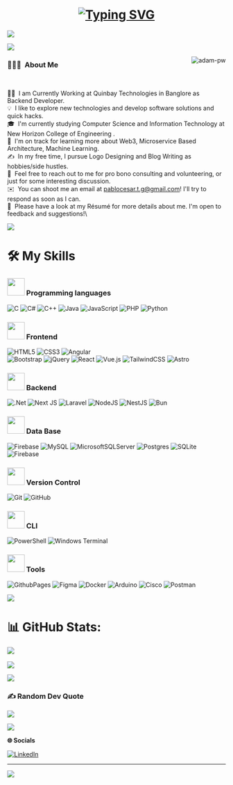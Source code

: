 <h1 align = "center">
<a href="https://git.io/typing-svg"><img src="https://readme-typing-svg.demolab.com?font=Fira+Code&size=75&duration=1400&pause=500&color=FF72FF&background=000000EE&center=true&multiline=true&width=1920&height=384&lines=Hello!;+I'm+Pablo+Torres;Welcome+to+my+GitHub+profile" alt="Typing SVG" /></a>
</h1>

![](https://github.com/halfrost/halfrost/blob/master/icons/header_.png)

<img src="https://user-images.githubusercontent.com/73097560/115834477-dbab4500-a447-11eb-908a-139a6edaec5c.gif">

<p><img align="right" src="https://github.com/Adam-pw/Adam-pw/blob/main/animation_500_kxa883sd.gif" alt="adam-pw" /></p>

### 👨🏻‍💻 &nbsp;About Me

<br/>

👨‍💻  &nbsp;I am Currently Working at Quinbay Technologies in Banglore as Backend Developer.\
💡  &nbsp;I like to explore new technologies and develop software solutions and quick hacks.\
🎓  &nbsp;I'm currently studying Computer Science and Information Technology at New Horizon College of Engineering .\
🌱  &nbsp;I'm on track for learning more about Web3, Microservice Based Architecture, Machine Learning.\
✍️  &nbsp;In my free time, I pursue Logo Designing and Blog Writing as hobbies/side hustles.\
💬  &nbsp;Feel free to reach out to me for pro bono consulting and volunteering, or just for some interesting discussion.\
✉️  &nbsp;You can shoot me an email at pablocesar.t.g@gmail.com! I'll try to respond as soon as I can.\
📄  &nbsp;Please have a look at my Résumé for more details about me. I'm open to feedback and suggestions!\


<img src="https://user-images.githubusercontent.com/73097560/115834477-dbab4500-a447-11eb-908a-139a6edaec5c.gif">

# **🛠️ My Skills**

### <p> <img src = "https://images.squarespace-cdn.com/content/v1/5e434f42b336ca3ec386fc86/1626825960265-7ZQAUZ6AVH7MT9BE5S16/Arrow-Down.gif?raw=true" width = 40px> Programming languages </p>

![C](https://img.shields.io/badge/c-%2300599C.svg?style=for-the-badge&logo=c&logoColor=white)
![C#](https://img.shields.io/badge/c%23-%23239120.svg?style=for-the-badge&logo=csharp&logoColor=white)
![C++](https://img.shields.io/badge/c++-%2300599C.svg?style=for-the-badge&logo=c%2B%2B&logoColor=white)
![Java](https://img.shields.io/badge/java-%23ED8B00.svg?style=for-the-badge&logo=openjdk&logoColor=white)
![JavaScript](https://img.shields.io/badge/javascript-%23323330.svg?style=for-the-badge&logo=javascript&logoColor=%23F7DF1E)
![PHP](https://img.shields.io/badge/php-%23777BB4.svg?style=for-the-badge&logo=php&logoColor=white)
![Python](https://img.shields.io/badge/python-3670A0?style=for-the-badge&logo=python&logoColor=ffdd54)

### <p> <img src = "https://images.squarespace-cdn.com/content/v1/5e434f42b336ca3ec386fc86/1626825960265-7ZQAUZ6AVH7MT9BE5S16/Arrow-Down.gif?raw=true" width = 40px> Frontend </p>

![HTML5](https://img.shields.io/badge/html5-%23E34F26.svg?style=for-the-badge&logo=html5&logoColor=white)
![CSS3](https://img.shields.io/badge/css3-%231572B6.svg?style=for-the-badge&logo=css3&logoColor=white)
![Angular](https://img.shields.io/badge/angular-%23DD0031.svg?style=for-the-badge&logo=angular&logoColor=white)  
![Bootstrap](https://img.shields.io/badge/bootstrap-%238511FA.svg?style=for-the-badge&logo=bootstrap&logoColor=white) 
![jQuery](https://img.shields.io/badge/jquery-%230769AD.svg?style=for-the-badge&logo=jquery&logoColor=white)
![React](https://img.shields.io/badge/react-%2320232a.svg?style=for-the-badge&logo=react&logoColor=%2361DAFB) 
![Vue.js](https://img.shields.io/badge/vue.js-%2335495e.svg?style=for-the-badge&logo=vuedotjs&logoColor=%234FC08D)
![TailwindCSS](https://img.shields.io/badge/tailwindcss-%2338B2AC.svg?style=for-the-badge&logo=tailwind-css&logoColor=white)
![Astro](https://img.shields.io/badge/Astro-FF6C37?style=for-the-badge&logo=astro&logoColor=black)

### <p> <img src = "https://images.squarespace-cdn.com/content/v1/5e434f42b336ca3ec386fc86/1626825960265-7ZQAUZ6AVH7MT9BE5S16/Arrow-Down.gif?raw=true" width = 40px> Backend </p>

![.Net](https://img.shields.io/badge/.NET-5C2D91?style=for-the-badge&logo=.net&logoColor=white)
![Next JS](https://img.shields.io/badge/Next-black?style=for-the-badge&logo=next.js&logoColor=white)
![Laravel](https://img.shields.io/badge/laravel-%23FF2D20.svg?style=for-the-badge&logo=laravel&logoColor=white)
![NodeJS](https://img.shields.io/badge/node.js-6DA55F?style=for-the-badge&logo=node.js&logoColor=white)
![NestJS](https://img.shields.io/badge/nestjs-%23E0234E.svg?style=for-the-badge&logo=nestjs&logoColor=white)
![Bun](https://img.shields.io/badge/Bun-%23000000.svg?style=for-the-badge&logo=bun&logoColor=white)

### <p> <img src = "https://images.squarespace-cdn.com/content/v1/5e434f42b336ca3ec386fc86/1626825960265-7ZQAUZ6AVH7MT9BE5S16/Arrow-Down.gif?raw=true" width = 40px> Data Base </p>

![Firebase](https://img.shields.io/badge/firebase-%23039BE5.svg?style=for-the-badge&logo=firebase)
![MySQL](https://img.shields.io/badge/mysql-%2300000f.svg?style=for-the-badge&logo=mysql&logoColor=white) 
![MicrosoftSQLServer](https://img.shields.io/badge/Microsoft%20SQL%20Server-CC2927?style=for-the-badge&logo=microsoft%20sql%20server&logoColor=white) 
![Postgres](https://img.shields.io/badge/postgres-%23316192.svg?style=for-the-badge&logo=postgresql&logoColor=white) 
![SQLite](https://img.shields.io/badge/sqlite-%2307405e.svg?style=for-the-badge&logo=sqlite&logoColor=white) 
![Firebase](https://img.shields.io/badge/Firebase-039BE5?style=for-the-badge&logo=Firebase&logoColor=white)

### <p> <img src = "https://images.squarespace-cdn.com/content/v1/5e434f42b336ca3ec386fc86/1626825960265-7ZQAUZ6AVH7MT9BE5S16/Arrow-Down.gif?raw=true" width = 40px> Version Control </p>

![Git](https://img.shields.io/badge/Git-FF6C37?style=for-the-badge&logo=git&logoColor=black)
![GitHub](https://img.shields.io/badge/github-%23121011.svg?style=for-the-badge&logo=github&logoColor=white)

### <p> <img src = "https://images.squarespace-cdn.com/content/v1/5e434f42b336ca3ec386fc86/1626825960265-7ZQAUZ6AVH7MT9BE5S16/Arrow-Down.gif?raw=true" width = 40px> CLI </p>

![PowerShell](https://img.shields.io/badge/PowerShell-%235391FE.svg?style=for-the-badge&logo=powershell&logoColor=white)
![Windows Terminal](https://img.shields.io/badge/Windows%20Terminal-%234D4D4D.svg?style=for-the-badge&logo=windows-terminal&logoColor=white)

### <p> <img src = "https://images.squarespace-cdn.com/content/v1/5e434f42b336ca3ec386fc86/1626825960265-7ZQAUZ6AVH7MT9BE5S16/Arrow-Down.gif?raw=true" width = 40px> Tools </p>

![GithubPages](https://img.shields.io/badge/github%20pages-121013?style=for-the-badge&logo=github&logoColor=white)
![Figma](https://img.shields.io/badge/figma-%23F24E1E.svg?style=for-the-badge&logo=figma&logoColor=white) 
![Docker](https://img.shields.io/badge/docker-%230db7ed.svg?style=for-the-badge&logo=docker&logoColor=white) 
![Arduino](https://img.shields.io/badge/-Arduino-00979D?style=for-the-badge&logo=Arduino&logoColor=white) 
![Cisco](https://img.shields.io/badge/cisco-%23049fd9.svg?style=for-the-badge&logo=cisco&logoColor=black)
![Postman](https://img.shields.io/badge/Postman-FF6C37?style=for-the-badge&logo=postman&logoColor=white) 

<img src="https://user-images.githubusercontent.com/73097560/115834477-dbab4500-a447-11eb-908a-139a6edaec5c.gif">

# 📊 GitHub Stats:
![](https://github-readme-stats.vercel.app/api?username=PABLOCESAR2412&theme=vue-dark&hide_border=false&include_all_commits=false&count_private=false)<br/>  
![](https://github-readme-stats.vercel.app/api/top-langs/?username=PABLOCESAR2412&theme=vue-dark&hide_border=false&include_all_commits=false&count_private=false&layout=compact)

<img src="https://user-images.githubusercontent.com/73097560/115834477-dbab4500-a447-11eb-908a-139a6edaec5c.gif">

### ✍️ Random Dev Quote
![](https://quotes-github-readme.vercel.app/api?type=horizontal&theme=tokyonight)

<img src="https://user-images.githubusercontent.com/73097560/115834477-dbab4500-a447-11eb-908a-139a6edaec5c.gif">

**🌐 Socials**

[![LinkedIn](https://img.shields.io/badge/LinkedIn-%230077B5.svg?logo=linkedin&logoColor=white)](https://www.linkedin.com/in/pablo-torres-5aab63239/) 

---
[![](https://visitcount.itsvg.in/api?id=PABLOCESAR2412&icon=5&color=3)](https://visitcount.itsvg.in)

